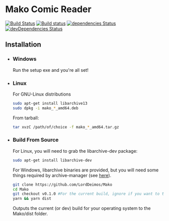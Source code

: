 # Mako Comic Reader
[![Build Status](https://travis-ci.org/LordDeimos/Mako.svg?branch=master)](https://travis-ci.org/LordDeimos/Mako) [![Build status](https://ci.appveyor.com/api/projects/status/dt9x751u4dasgjfe?png=true)](https://ci.appveyor.com/project/LordDeimos/mako) [![dependencies Status](https://david-dm.org/LordDeimos/Mako/status.svg)](https://david-dm.org/LordDeimos/Mako) [![devDependencies Status](https://david-dm.org/LordDeimos/Mako/dev-status.svg)](https://david-dm.org/LordDeimos/Mako?type=dev)

## Installation
* ### Windows
   Run the setup exe and you're all set!
* ### Linux
   For GNU-Linux distributions
   ```sh
   sudo apt-get install libarchive13
   sudo dpkg -i mako_*_amd64.deb
   ```
   From tarball:
   ```sh
   tar xvzC /path/of/choice -f mako_*_amd64.tar.gz
   ```
* ### Build From Source
   
   For Linux, you will need to grab the libarchive-dev package:
   ```sh
   sudo apt-get install libarchive-dev
   ```
   For Windows, libarchive binaries are provided, but you will need some things required by archive-manager (see [here](https://github.com/LordDeimos/Node-Archive-Manager)).

   ```sh
   git clone https://github.com/LordDeimos/Mako
   cd Mako
   git checkout v0.1.0 #For the current build, ignore if you want to test the dev version
   yarn && yarn dist
   ```
   Outputs the current (or dev) build for your operating system to the Mako/dist folder.
